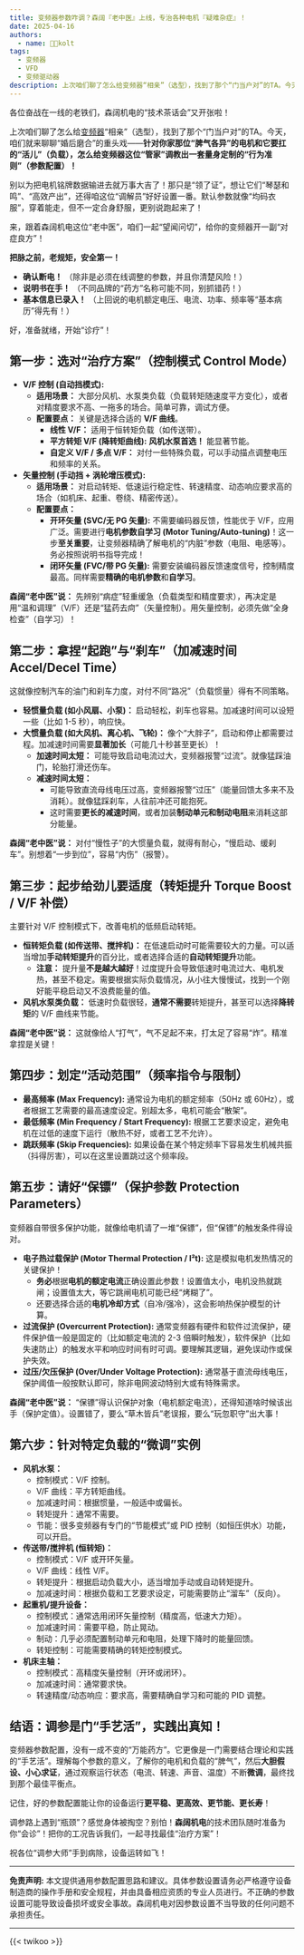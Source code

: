 ```yaml
---
title: 变频器参数咋调？森阔『老中医』上线，专治各种电机『疑难杂症』！
date: 2025-04-16
authors:
  - name: 🧑‍💼kolt
tags:
  - 变频器
  - VFD
  - 变频驱动器
description: 上次咱们聊了怎么给变频器“相亲”（选型），找到了那个“门当户对”的TA。今天，咱们就来聊聊“婚后磨合”的重头戏——**针对你家那位“脾气各异”的电机和它要扛的“活儿”（负载），怎么给变频器这位“管家”调教出一套量身定制的“行为准则”（参数配置）！**
---
```



各位奋战在一线的老铁们，森阔机电的“技术茶话会”又开张啦！

上次咱们聊了怎么给[变频器](/products/vfd/)“相亲”（选型），找到了那个“门当户对”的TA。今天，咱们就来聊聊“婚后磨合”的重头戏——**针对你家那位“脾气各异”的电机和它要扛的“活儿”（负载），怎么给变频器这位“管家”调教出一套量身定制的“行为准则”（参数配置）！**

别以为把电机铭牌数据输进去就万事大吉了！那只是“领了证”，想让它们“琴瑟和鸣”、“高效产出”，还得咱这位“调解员”好好设置一番。默认参数就像“均码衣服”，穿着能走，但不一定合身舒服，更别说跑起来了！

来，跟着森阔机电这位“老中医”，咱们一起“望闻问切”，给你的变频器开一副“对症良方”！

**把脉之前，老规矩，安全第一！**

*   **确认断电！** （除非是必须在线调整的参数，并且你清楚风险！）
*   **说明书在手！** （不同品牌的“药方”名称可能不同，别抓错药！）
*   **基本信息已录入！** （上回说的电机额定电压、电流、功率、频率等“基本病历”得先有！）

好，准备就绪，开始“诊疗”！

## 第一步：选对“治疗方案”（控制模式 Control Mode）

*   **V/F 控制 (自动挡模式):**
    *   **适用场景：** 大部分风机、水泵类负载（负载转矩随速度平方变化），或者对精度要求不高、一拖多的场合。简单可靠，调试方便。
    *   **配置要点：** 关键是选择合适的 **V/F 曲线**。
        *   **线性 V/F：** 适用于恒转矩负载（如传送带）。
        *   **平方转矩 V/F (降转矩曲线):** **风机水泵首选！** 能显著节能。
        *   **自定义 V/F / 多点 V/F：** 对付一些特殊负载，可以手动描点调整电压和频率的关系。
*   **矢量控制 (手动挡 + 涡轮增压模式):**
    *   **适用场景：** 对启动转矩、低速运行稳定性、转速精度、动态响应要求高的场合（如机床、起重、卷绕、精密传送）。
    *   **配置要点：**
        *   **开环矢量 (SVC/无 PG 矢量):** 不需要编码器反馈，性能优于 V/F，应用广泛。需要进行**电机参数自学习 (Motor Tuning/Auto-tuning)**！这一步**至关重要**，让变频器精确了解电机的“内脏”参数（电阻、电感等）。务必按照说明书指导完成！
        *   **闭环矢量 (FVC/带 PG 矢量):** 需要安装编码器反馈速度信号，控制精度最高。同样需要**精确的电机参数**和**自学习**。

**森阔“老中医”说：** 先辨别“病症”轻重缓急（负载类型和精度要求），再决定是用“温和调理”（V/F）还是“猛药去疴”（矢量控制）。用矢量控制，必须先做“全身检查”（自学习）！

## 第二步：拿捏“起跑”与“刹车”（加减速时间 Accel/Decel Time）

这就像控制汽车的油门和刹车力度，对付不同“路况”（负载惯量）得有不同策略。

*   **轻惯量负载 (如小风扇、小泵)：** 启动轻松，刹车也容易。加减速时间可以设短一些（比如 1-5 秒），响应快。
*   **大惯量负载 (如大风机、离心机、飞轮)：** 像个“大胖子”，启动和停止都需要过程。加减速时间需要**显著加长**（可能几十秒甚至更长）！
    *   **加速时间太短：** 可能导致启动电流过大，变频器报警“过流”。就像猛踩油门，轮胎打滑还伤车。
    *   **减速时间太短：**
        *   可能导致直流母线电压过高，变频器报警“过压”（能量回馈太多来不及消耗）。就像猛踩刹车，人往前冲还可能抱死。
        *   这时需要**更长的减速时间**，或者加装**制动单元和制动电阻**来消耗这部分能量。

**森阔“老中医”说：** 对付“慢性子”的大惯量负载，就得有耐心，“慢启动、缓刹车”。别想着“一步到位”，容易“内伤”（报警）。

## 第三步：起步给劲儿要适度（转矩提升 Torque Boost / V/F 补偿）

主要针对 V/F 控制模式下，改善电机的低频启动转矩。

*   **恒转矩负载 (如传送带、搅拌机)：** 在低速启动时可能需要较大的力量。可以适当增加**手动转矩提升**的百分比，或者选择合适的**自动转矩提升**功能。
    *   **注意：** 提升量**不是越大越好**！过度提升会导致低速时电流过大、电机发热，甚至不稳定。需要根据实际负载情况，从小往大慢慢试，找到一个刚好能平稳启动又不浪费能量的值。
*   **风机水泵类负载：** 低速时负载很轻，**通常不需要**转矩提升，甚至可以选择**降转矩**的 V/F 曲线来节能。

**森阔“老中医”说：** 这就像给人“打气”，气不足起不来，打太足了容易“炸”。精准拿捏是关键！

## 第四步：划定“活动范围”（频率指令与限制）

*   **最高频率 (Max Frequency):** 通常设为电机的额定频率（50Hz 或 60Hz），或者根据工艺需要的最高速度设定。别超太多，电机可能会“散架”。
*   **最低频率 (Min Frequency / Start Frequency):** 根据工艺要求设定，避免电机在过低的速度下运行（散热不好，或者工艺不允许）。
*   **跳跃频率 (Skip Frequencies):** 如果设备在某个特定频率下容易发生机械共振（抖得厉害），可以在这里设置跳过这个频率段。

## 第五步：请好“保镖”（保护参数 Protection Parameters）

变频器自带很多保护功能，就像给电机请了一堆“保镖”，但“保镖”的触发条件得设对。

*   **电子热过载保护 (Motor Thermal Protection / I²t):** 这是模拟电机发热情况的关键保护！
    *   **务必**根据**电机的额定电流**正确设置此参数！设置值太小，电机没热就跳闸；设置值太大，等它跳闸电机可能已经“烤糊了”。
    *   还要选择合适的**电机冷却方式**（自冷/强冷），这会影响热保护模型的计算。
*   **过流保护 (Overcurrent Protection):** 通常变频器有硬件和软件过流保护，硬件保护值一般是固定的（比如额定电流的 2-3 倍瞬时触发），软件保护（比如失速防止）的触发水平和响应时间有时可调。要理解其逻辑，避免误动作或保护失效。
*   **过压/欠压保护 (Over/Under Voltage Protection):** 通常基于直流母线电压，保护阈值一般按默认即可，除非电网波动特别大或有特殊需求。

**森阔“老中医”说：** “保镖”得认识保护对象（电机额定电流），还得知道啥时候该出手（保护定值）。设置错了，要么“草木皆兵”老误报，要么“玩忽职守”出大事！

## 第六步：针对特定负载的“微调”实例

*   **风机水泵：**
    *   控制模式：V/F 控制。
    *   V/F 曲线：平方转矩曲线。
    *   加减速时间：根据惯量，一般适中或偏长。
    *   转矩提升：通常不需要。
    *   节能：很多变频器有专门的“节能模式”或 PID 控制（如恒压供水）功能，可以开启。
*   **传送带/搅拌机 (恒转矩)：**
    *   控制模式：V/F 或开环矢量。
    *   V/F 曲线：线性 V/F。
    *   转矩提升：根据启动负载大小，适当增加手动或自动转矩提升。
    *   加减速时间：根据负载和工艺要求设定，可能需要防止“溜车”（反向）。
*   **起重机/提升设备：**
    *   控制模式：通常选用闭环矢量控制（精度高，低速大力矩）。
    *   加减速时间：需要平稳，防止晃动。
    *   制动：几乎必须配置制动单元和电阻，处理下降时的能量回馈。
    *   转矩控制：可能需要精确的转矩控制模式。
*   **机床主轴：**
    *   控制模式：高精度矢量控制（开环或闭环）。
    *   加减速时间：通常要求快。
    *   转速精度/动态响应：要求高，需要精确自学习和可能的 PID 调整。

## 结语：调参是门“手艺活”，实践出真知！

变频器参数配置，没有一成不变的“万能药方”。它更像是一门需要结合理论和实践的“手艺活”。理解每个参数的意义，了解你的电机和负载的“脾气”，然后**大胆假设、小心求证**，通过观察运行状态（电流、转速、声音、温度）不断**微调**，最终找到那个最佳平衡点。

记住，好的参数配置能让你的设备运行**更平稳、更高效、更节能、更长寿**！

调参路上遇到“瓶颈”？感觉身体被掏空？别怕！**森阔机电**的技术团队随时准备为你“会诊”！把你的工况告诉我们，一起寻找最佳“治疗方案”！

祝各位“调参大师”手到病除，设备运转如飞！

---

**免责声明:** 本文提供通用参数配置思路和建议。具体参数设置请务必严格遵守设备制造商的操作手册和安全规程，并由具备相应资质的专业人员进行。不正确的参数设置可能导致设备损坏或安全事故。森阔机电对因参数设置不当导致的任何问题不承担责任。



---

{{< twikoo >}}  

